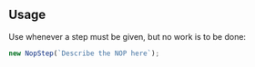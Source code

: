 ## Usage

Use whenever a step must be given, but no work is to be done:

```typescript
new NopStep(`Describe the NOP here`);
```

